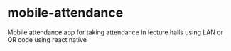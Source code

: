 # mobile-attendance
Mobile attendance app for taking attendance in lecture halls using LAN or QR code using react native